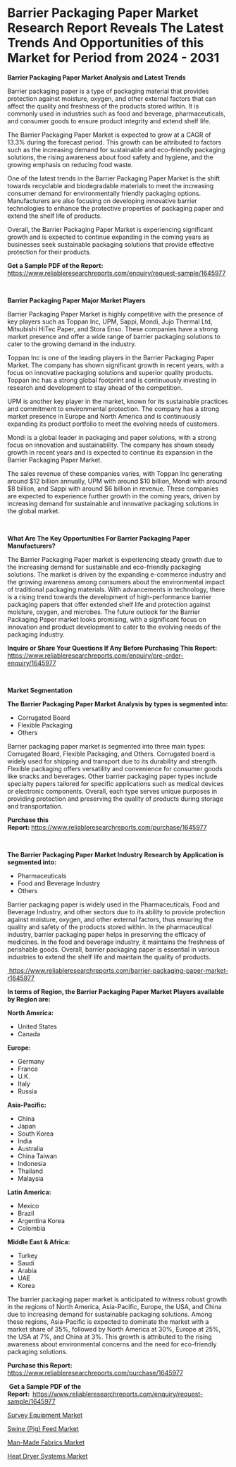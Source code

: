 <p><h1>Barrier Packaging Paper Market Research Report Reveals The Latest Trends And Opportunities of this Market for Period from 2024 - 2031</h1></p><p><strong>Barrier Packaging Paper Market Analysis and Latest Trends</strong></p>
<p><p>Barrier packaging paper is a type of packaging material that provides protection against moisture, oxygen, and other external factors that can affect the quality and freshness of the products stored within. It is commonly used in industries such as food and beverage, pharmaceuticals, and consumer goods to ensure product integrity and extend shelf life.</p><p>The Barrier Packaging Paper Market is expected to grow at a CAGR of 13.3% during the forecast period. This growth can be attributed to factors such as the increasing demand for sustainable and eco-friendly packaging solutions, the rising awareness about food safety and hygiene, and the growing emphasis on reducing food waste.</p><p>One of the latest trends in the Barrier Packaging Paper Market is the shift towards recyclable and biodegradable materials to meet the increasing consumer demand for environmentally friendly packaging options. Manufacturers are also focusing on developing innovative barrier technologies to enhance the protective properties of packaging paper and extend the shelf life of products.</p><p>Overall, the Barrier Packaging Paper Market is experiencing significant growth and is expected to continue expanding in the coming years as businesses seek sustainable packaging solutions that provide effective protection for their products.</p></p>
<p><strong>Get a Sample PDF of the Report:&nbsp;</strong> <a href="https://www.reliableresearchreports.com/enquiry/request-sample/1645977">https://www.reliableresearchreports.com/enquiry/request-sample/1645977</a></p>
<p>&nbsp;</p>
<p><strong>Barrier Packaging Paper Major Market Players</strong></p>
<p><p>Barrier Packaging Paper Market is highly competitive with the presence of key players such as Toppan Inc, UPM, Sappi, Mondi, Jujo Thermal Ltd, Mitsubishi HiTec Paper, and Stora Enso. These companies have a strong market presence and offer a wide range of barrier packaging solutions to cater to the growing demand in the industry.</p><p>Toppan Inc is one of the leading players in the Barrier Packaging Paper Market. The company has shown significant growth in recent years, with a focus on innovative packaging solutions and superior quality products. Toppan Inc has a strong global footprint and is continuously investing in research and development to stay ahead of the competition.</p><p>UPM is another key player in the market, known for its sustainable practices and commitment to environmental protection. The company has a strong market presence in Europe and North America and is continuously expanding its product portfolio to meet the evolving needs of customers.</p><p>Mondi is a global leader in packaging and paper solutions, with a strong focus on innovation and sustainability. The company has shown steady growth in recent years and is expected to continue its expansion in the Barrier Packaging Paper Market.</p><p>The sales revenue of these companies varies, with Toppan Inc generating around $12 billion annually, UPM with around $10 billion, Mondi with around $8 billion, and Sappi with around $6 billion in revenue. These companies are expected to experience further growth in the coming years, driven by increasing demand for sustainable and innovative packaging solutions in the global market.</p></p>
<p>&nbsp;</p>
<p><strong>What Are The Key Opportunities For Barrier Packaging Paper Manufacturers?</strong></p>
<p><p>The Barrier Packaging Paper market is experiencing steady growth due to the increasing demand for sustainable and eco-friendly packaging solutions. The market is driven by the expanding e-commerce industry and the growing awareness among consumers about the environmental impact of traditional packaging materials. With advancements in technology, there is a rising trend towards the development of high-performance barrier packaging papers that offer extended shelf life and protection against moisture, oxygen, and microbes. The future outlook for the Barrier Packaging Paper market looks promising, with a significant focus on innovation and product development to cater to the evolving needs of the packaging industry.</p></p>
<p><strong>Inquire or Share Your Questions If Any Before Purchasing This Report:</strong> <a href="https://www.reliableresearchreports.com/enquiry/pre-order-enquiry/1645977">https://www.reliableresearchreports.com/enquiry/pre-order-enquiry/1645977</a></p>
<p>&nbsp;</p>
<p><strong>Market Segmentation</strong></p>
<p><strong>The Barrier Packaging Paper Market Analysis by types is segmented into:</strong></p>
<p><ul><li>Corrugated Board</li><li>Flexible Packaging</li><li>Others</li></ul></p>
<p><p>Barrier packaging paper market is segmented into three main types: Corrugated Board, Flexible Packaging, and Others. Corrugated board is widely used for shipping and transport due to its durability and strength. Flexible packaging offers versatility and convenience for consumer goods like snacks and beverages. Other barrier packaging paper types include specialty papers tailored for specific applications such as medical devices or electronic components. Overall, each type serves unique purposes in providing protection and preserving the quality of products during storage and transportation.</p></p>
<p><strong>Purchase this Report:&nbsp;</strong><a href="https://www.reliableresearchreports.com/purchase/1645977">https://www.reliableresearchreports.com/purchase/1645977</a></p>
<p>&nbsp;</p>
<p><strong>The Barrier Packaging Paper Market Industry Research by Application is segmented into:</strong></p>
<p><ul><li>Pharmaceuticals</li><li>Food and Beverage Industry</li><li>Others</li></ul></p>
<p><p>Barrier packaging paper is widely used in the Pharmaceuticals, Food and Beverage Industry, and other sectors due to its ability to provide protection against moisture, oxygen, and other external factors, thus ensuring the quality and safety of the products stored within. In the pharmaceutical industry, barrier packaging paper helps in preserving the efficacy of medicines. In the food and beverage industry, it maintains the freshness of perishable goods. Overall, barrier packaging paper is essential in various industries to extend the shelf life and maintain the quality of products.</p></p>
<p><a href="https://www.reliableresearchreports.com/barrier-packaging-paper-market-r1645977">&nbsp;https://www.reliableresearchreports.com/barrier-packaging-paper-market-r1645977</a></p>
<p><strong>In terms of Region, the Barrier Packaging Paper Market Players available by Region are:</strong></p>
<p>
    <p> <strong> North America: </strong>
        <ul>
            <li>United States</li>
            <li>Canada</li>
        </ul>
        </p> 
    <p> <strong> Europe: </strong>
        <ul>
            <li>Germany</li>
            <li>France</li>
            <li>U.K.</li>
            <li>Italy</li>
            <li>Russia</li>
        </ul>
        </p> 
    <p> <strong> Asia-Pacific: </strong>
        <ul>
            <li>China</li>
            <li>Japan</li>
            <li>South Korea</li>
            <li>India</li>
            <li>Australia</li>
            <li>China Taiwan</li>
            <li>Indonesia</li>
            <li>Thailand</li>
            <li>Malaysia</li>
        </ul>
        </p> 
    <p> <strong> Latin America: </strong>
        <ul>
            <li>Mexico</li>
            <li>Brazil</li>
            <li>Argentina Korea</li>
            <li>Colombia</li>
        </ul>
        </p> 
    <p> <strong> Middle East & Africa: </strong>
        <ul>
            <li>Turkey</li>
            <li>Saudi</li>
            <li>Arabia</li>
            <li>UAE</li>
            <li>Korea</li>
        </ul>
    </p>
    </p>
<p><p>The barrier packaging paper market is anticipated to witness robust growth in the regions of North America, Asia-Pacific, Europe, the USA, and China due to increasing demand for sustainable packaging solutions. Among these regions, Asia-Pacific is expected to dominate the market with a market share of 35%, followed by North America at 30%, Europe at 25%, the USA at 7%, and China at 3%. This growth is attributed to the rising awareness about environmental concerns and the need for eco-friendly packaging solutions.</p></p>
<p><strong>Purchase this Report: </strong><a href="https://www.reliableresearchreports.com/purchase/1645977">https://www.reliableresearchreports.com/purchase/1645977</a></p>
<p>&nbsp;<strong>Get a Sample PDF of the Report:&nbsp;&nbsp;</strong><a href="https://www.reliableresearchreports.com/enquiry/request-sample/1645977">https://www.reliableresearchreports.com/enquiry/request-sample/1645977</a></p>
<p><strong></strong></p>
<p><p><a href="https://github.com/twilaDurgan2023/Market-Research-Report-List-1/blob/main/survey-equipment-market.md">Survey Equipment Market</a></p><p><a href="https://github.com/philipWolf32/Market-Research-Report-List-1/blob/main/swine-pig-feed-market.md">Swine (Pig) Feed Market</a></p><p><a href="https://issuu.com/reportprime-2/docs/man-made-fabrics-market-size-2030.pptx">Man-Made Fabrics Market</a></p><p><a href="https://issuu.com/reportprime-2/docs/heat-dryer-systems-market-size-2030.pptx">Heat Dryer Systems Market</a></p></p>